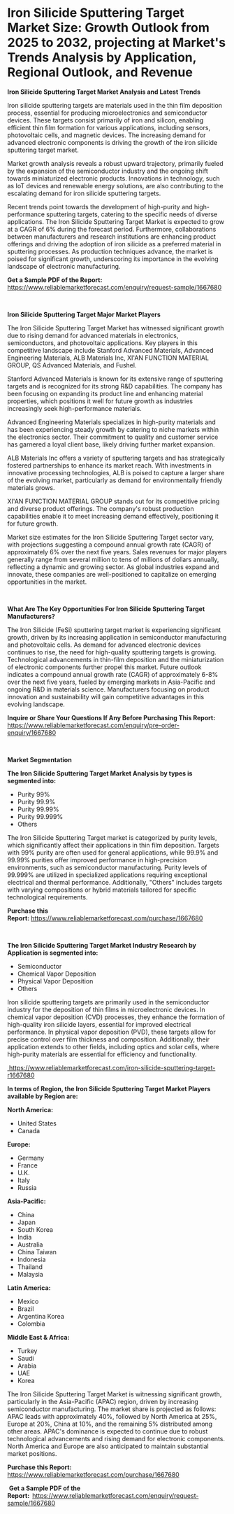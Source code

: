 <p><h1>Iron Silicide Sputtering Target Market Size: Growth Outlook from 2025 to 2032, projecting at Market's Trends Analysis by Application, Regional Outlook, and Revenue</h1></p><p><strong>Iron Silicide Sputtering Target Market Analysis and Latest Trends</strong></p>
<p><p>Iron silicide sputtering targets are materials used in the thin film deposition process, essential for producing microelectronics and semiconductor devices. These targets consist primarily of iron and silicon, enabling efficient thin film formation for various applications, including sensors, photovoltaic cells, and magnetic devices. The increasing demand for advanced electronic components is driving the growth of the iron silicide sputtering target market.</p><p>Market growth analysis reveals a robust upward trajectory, primarily fueled by the expansion of the semiconductor industry and the ongoing shift towards miniaturized electronic products. Innovations in technology, such as IoT devices and renewable energy solutions, are also contributing to the escalating demand for iron silicide sputtering targets. </p><p>Recent trends point towards the development of high-purity and high-performance sputtering targets, catering to the specific needs of diverse applications. The Iron Silicide Sputtering Target Market is expected to grow at a CAGR of 6% during the forecast period. Furthermore, collaborations between manufacturers and research institutions are enhancing product offerings and driving the adoption of iron silicide as a preferred material in sputtering processes. As production techniques advance, the market is poised for significant growth, underscoring its importance in the evolving landscape of electronic manufacturing.</p></p>
<p><strong>Get a Sample PDF of the Report:&nbsp;</strong> <a href="https://www.reliablemarketforecast.com/enquiry/request-sample/1667680?utm_campaign=2299&utm_medium=2&utm_source=Github&utm_content=ia&utm_term=19042025&utm_id=iron-silicide-sputtering-target">https://www.reliablemarketforecast.com/enquiry/request-sample/1667680</a></p>
<p>&nbsp;</p>
<p><strong>Iron Silicide Sputtering Target Major Market Players</strong></p>
<p><p>The Iron Silicide Sputtering Target Market has witnessed significant growth due to rising demand for advanced materials in electronics, semiconductors, and photovoltaic applications. Key players in this competitive landscape include Stanford Advanced Materials, Advanced Engineering Materials, ALB Materials Inc, XI'AN FUNCTION MATERIAL GROUP, QS Advanced Materials, and Fushel.</p><p>Stanford Advanced Materials is known for its extensive range of sputtering targets and is recognized for its strong R&D capabilities. The company has been focusing on expanding its product line and enhancing material properties, which positions it well for future growth as industries increasingly seek high-performance materials.</p><p>Advanced Engineering Materials specializes in high-purity materials and has been experiencing steady growth by catering to niche markets within the electronics sector. Their commitment to quality and customer service has garnered a loyal client base, likely driving further market expansion.</p><p>ALB Materials Inc offers a variety of sputtering targets and has strategically fostered partnerships to enhance its market reach. With investments in innovative processing technologies, ALB is poised to capture a larger share of the evolving market, particularly as demand for environmentally friendly materials grows.</p><p>XI'AN FUNCTION MATERIAL GROUP stands out for its competitive pricing and diverse product offerings. The company's robust production capabilities enable it to meet increasing demand effectively, positioning it for future growth.</p><p>Market size estimates for the Iron Silicide Sputtering Target sector vary, with projections suggesting a compound annual growth rate (CAGR) of approximately 6% over the next five years. Sales revenues for major players generally range from several million to tens of millions of dollars annually, reflecting a dynamic and growing sector. As global industries expand and innovate, these companies are well-positioned to capitalize on emerging opportunities in the market.</p></p>
<p>&nbsp;</p>
<p><strong>What Are The Key Opportunities For Iron Silicide Sputtering Target Manufacturers?</strong></p>
<p><p>The Iron Silicide (FeSi) sputtering target market is experiencing significant growth, driven by its increasing application in semiconductor manufacturing and photovoltaic cells. As demand for advanced electronic devices continues to rise, the need for high-quality sputtering targets is growing. Technological advancements in thin-film deposition and the miniaturization of electronic components further propel this market. Future outlook indicates a compound annual growth rate (CAGR) of approximately 6-8% over the next five years, fueled by emerging markets in Asia-Pacific and ongoing R&D in materials science. Manufacturers focusing on product innovation and sustainability will gain competitive advantages in this evolving landscape.</p></p>
<p><strong>Inquire or Share Your Questions If Any Before Purchasing This Report:</strong> <a href="https://www.reliablemarketforecast.com/enquiry/pre-order-enquiry/1667680?utm_campaign=2299&utm_medium=2&utm_source=Github&utm_content=ia&utm_term=19042025&utm_id=iron-silicide-sputtering-target">https://www.reliablemarketforecast.com/enquiry/pre-order-enquiry/1667680</a></p>
<p>&nbsp;</p>
<p><strong>Market Segmentation</strong></p>
<p><strong>The Iron Silicide Sputtering Target Market Analysis by types is segmented into:</strong></p>
<p><ul><li>Purity 99%</li><li>Purity 99.9%</li><li>Purity 99.99%</li><li>Purity 99.999%</li><li>Others</li></ul></p>
<p><p>The Iron Silicide Sputtering Target market is categorized by purity levels, which significantly affect their applications in thin film deposition. Targets with 99% purity are often used for general applications, while 99.9% and 99.99% purities offer improved performance in high-precision environments, such as semiconductor manufacturing. Purity levels of 99.999% are utilized in specialized applications requiring exceptional electrical and thermal performance. Additionally, "Others" includes targets with varying compositions or hybrid materials tailored for specific technological requirements.</p></p>
<p><strong>Purchase this Report:&nbsp;</strong><a href="https://www.reliablemarketforecast.com/purchase/1667680?utm_campaign=2299&utm_medium=2&utm_source=Github&utm_content=ia&utm_term=19042025&utm_id=iron-silicide-sputtering-target">https://www.reliablemarketforecast.com/purchase/1667680</a></p>
<p>&nbsp;</p>
<p><strong>The Iron Silicide Sputtering Target Market Industry Research by Application is segmented into:</strong></p>
<p><ul><li>Semiconductor</li><li>Chemical Vapor Deposition</li><li>Physical Vapor Deposition</li><li>Others</li></ul></p>
<p><p>Iron silicide sputtering targets are primarily used in the semiconductor industry for the deposition of thin films in microelectronic devices. In chemical vapor deposition (CVD) processes, they enhance the formation of high-quality iron silicide layers, essential for improved electrical performance. In physical vapor deposition (PVD), these targets allow for precise control over film thickness and composition. Additionally, their application extends to other fields, including optics and solar cells, where high-purity materials are essential for efficiency and functionality.</p></p>
<p><a href="https://www.reliablemarketforecast.com/iron-silicide-sputtering-target-r1667680?utm_campaign=2299&utm_medium=2&utm_source=Github&utm_content=ia&utm_term=19042025&utm_id=iron-silicide-sputtering-target">&nbsp;https://www.reliablemarketforecast.com/iron-silicide-sputtering-target-r1667680</a></p>
<p><strong>In terms of Region, the Iron Silicide Sputtering Target Market Players available by Region are:</strong></p>
<p>
    <p> <strong> North America: </strong>
        <ul>
            <li>United States</li>
            <li>Canada</li>
        </ul>
        </p> 
    <p> <strong> Europe: </strong>
        <ul>
            <li>Germany</li>
            <li>France</li>
            <li>U.K.</li>
            <li>Italy</li>
            <li>Russia</li>
        </ul>
        </p> 
    <p> <strong> Asia-Pacific: </strong>
        <ul>
            <li>China</li>
            <li>Japan</li>
            <li>South Korea</li>
            <li>India</li>
            <li>Australia</li>
            <li>China Taiwan</li>
            <li>Indonesia</li>
            <li>Thailand</li>
            <li>Malaysia</li>
        </ul>
        </p> 
    <p> <strong> Latin America: </strong>
        <ul>
            <li>Mexico</li>
            <li>Brazil</li>
            <li>Argentina Korea</li>
            <li>Colombia</li>
        </ul>
        </p> 
    <p> <strong> Middle East & Africa: </strong>
        <ul>
            <li>Turkey</li>
            <li>Saudi</li>
            <li>Arabia</li>
            <li>UAE</li>
            <li>Korea</li>
        </ul>
    </p>
    </p>
<p><p>The Iron Silicide Sputtering Target Market is witnessing significant growth, particularly in the Asia-Pacific (APAC) region, driven by increasing semiconductor manufacturing. The market share is projected as follows: APAC leads with approximately 40%, followed by North America at 25%, Europe at 20%, China at 10%, and the remaining 5% distributed among other areas. APAC's dominance is expected to continue due to robust technological advancements and rising demand for electronic components. North America and Europe are also anticipated to maintain substantial market positions.</p></p>
<p><strong>Purchase this Report: </strong><a href="https://www.reliablemarketforecast.com/purchase/1667680?utm_campaign=2299&utm_medium=2&utm_source=Github&utm_content=ia&utm_term=19042025&utm_id=iron-silicide-sputtering-target">https://www.reliablemarketforecast.com/purchase/1667680</a></p>
<p>&nbsp;<strong>Get a Sample PDF of the Report:&nbsp;&nbsp;</strong><a href="https://www.reliablemarketforecast.com/enquiry/request-sample/1667680?utm_campaign=2299&utm_medium=2&utm_source=Github&utm_content=ia&utm_term=19042025&utm_id=iron-silicide-sputtering-target">https://www.reliablemarketforecast.com/enquiry/request-sample/1667680</a></p>
<p><strong></strong></p>
<p><p></p><p></p><p></p></p>